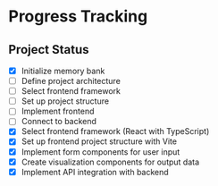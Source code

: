 # Progress Tracking
## Project Status
- [x] Initialize memory bank
- [ ] Define project architecture
- [ ] Select frontend framework
- [ ] Set up project structure
- [ ] Implement frontend
- [ ] Connect to backend
- [x] Select frontend framework (React with TypeScript)
- [x] Set up frontend project structure with Vite
- [x] Implement form components for user input
- [x] Create visualization components for output data
- [x] Implement API integration with backend
